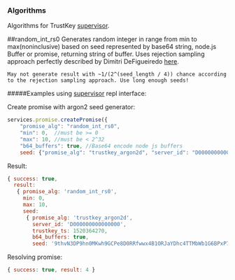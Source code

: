 ### Algorithms

Algorithms for TrustKey [supervisor][0]. 

##random_int_rs0
Generates random integer in range from min to max(noninclusive) based on seed represented by base64 string, node.js Buffer or promise, returning string of buffer.
Uses rejection sampling approach perfectly described by Dimitri DeFigueiredo [here][1].

`May not generate result with ~1/(2^(seed_length / 4)) chance according to the rejection sampling approach. Use long enough seeds!`

#####Examples using [supervisor][0] repl interface:

Create promise with argon2 seed generator:
```javascript
‌‌services.promise.createPromise({
    "promise_alg": "random_int_rs0", 
    "min": 0,  //must be >= 0
    "max": 10, //must be < 2^32
    "b64_buffers": true, //Base64 encode node js buffers 
    seed: {"promise_alg": "trustkey_argon2d", "server_id": "D000000000000000", "trustkey_ts": 1520364270, "n_bytes": 64}}, (res) => { console.log(res)})

```

Result:
```javascript
{ success: true,
  result: 
   { promise_alg: 'random_int_rs0',
     min: 0,
     max: 10,
     seed: 
      { promise_alg: 'trustkey_argon2d',
        server_id: 'D000000000000000',
        trustkey_ts: 1520364270,
        b64_buffers: true,
        seed: '9thvN3DP9hn0MKwh9GCPe8D0RRfwwx4B1ORJaYDhc4TTMbWb1G6BPxP7+Yi0vLeOg5/MWkpT8DsYItn4SWKjFw==' } } }
```

Resolving promise: 
```javascript
{ success: true, result: 4 }
```

[0]: https://github.com/TrustKey/supervisor
[1]: http://dimitri.xyz/random-ints-from-random-bits/